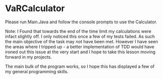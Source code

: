 # VaRCalculator

Please run Main.Java and follow the console prompts to use the Calculator.

Note: I Found that towards the end of the time limit my calculations were infact slightly off. I only noticed this once a few of my tests failed. As such the main objective of the task may not have been met. However I have seen the areas where I tripped up - a better implementation of TDD would have ironed out this issue at the very start and I hope to take this lesson moving forward in my projects. 

The main bulk of the program works, so I hope this has displayed a few of my general programming skills.
